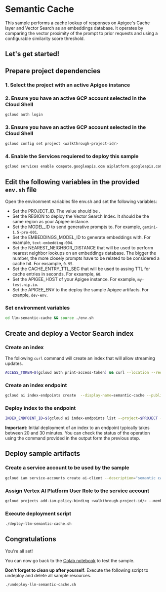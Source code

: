# Semantic Cache

This sample performs a cache lookup of responses on Apigee's Cache layer and Vector Search as an embeddings database. It operates by comparing the vector proximity of the prompt to prior requests and using a configurable similarity score threshold.

Let's get started!
---

## Prepare project dependencies

### 1. Select the project with an active Apigee instance

<walkthrough-project-setup></walkthrough-project-setup>

### 2. Ensure you have an active GCP account selected in the Cloud Shell

```sh
gcloud auth login
```

### 3. Ensure you have an active GCP account selected in the Cloud Shell

```sh
gcloud config set project <walkthrough-project-id/>
```

### 4. Enable the Services requiered to deploy this sample

```sh
gcloud services enable compute.googleapis.com aiplatform.googleapis.com storage.googleapis.com integrations.googleapis.com  --project <walkthrough-project-id/>
```

## Edit the following variables in the provided `env.sh` file

Open the environment variables file <walkthrough-editor-open-file filePath="llm-semantic-cache/env.sh">env.sh</walkthrough-editor-open-file> and set the following variables:

* Set the <walkthrough-editor-select-regex filePath="llm-semantic-cache/env.sh" regex="PROJECT_ID_TO_SET">PROJECT_ID</walkthrough-editor-select-regex>. The value should be <walkthrough-project-id/>.
* Set the <walkthrough-editor-select-regex filePath="llm-semantic-cache/env.sh" regex="REGION_TO_SET">REGION</walkthrough-editor-select-regex> to deploy the Vector Search Index. It should be the same region as your Apigee instance.
* Set the <walkthrough-editor-select-regex filePath="llm-semantic-cache/env.sh" regex="MODEL_ID_TO_SET">MODEL_ID</walkthrough-editor-select-regex> to send generative prompts to. For example, `gemini-1.5-pro-001`.
* Set the <walkthrough-editor-select-regex filePath="llm-semantic-cache/env.sh" regex="EMBEDDINGS_MODEL_ID_TO_SET">EMBEDDINGS_MODEL_ID</walkthrough-editor-select-regex> to generate embeddings with. For example, `text-embedding-004`.
* Set the <walkthrough-editor-select-regex filePath="llm-semantic-cache/env.sh" regex="NEAREST_NEIGHBOR_DISTANCE_TO_SET">NEAREST_NEIGHBOR_DISTANCE</walkthrough-editor-select-regex> that will be used to perform nearest neighbor lookups on an embeddings database. The bigger the number, the more closely prompts have to be related to be considered a cache hit. For exsample, `0.95`.
* Set the <walkthrough-editor-select-regex filePath="llm-semantic-cache/env.sh" regex="CACHE_ENTRY_TTL_SEC_TO_SET">CACHE_ENTRY_TTL_SEC</walkthrough-editor-select-regex> that will be used to assing TTL for cache entries in seconds.  For exsample, `60`.
* Set the <walkthrough-editor-select-regex filePath="llm-semantic-cache/env.sh" regex="APIGEE_HOST_TO_SET">APIGEE_HOST</walkthrough-editor-select-regex> of your Apigee instance. For example, `my-test.nip.io`.
* Set the <walkthrough-editor-select-regex filePath="llm-semantic-cache/env.sh" regex="APIGEE_ENV_TO_SET">APIGEE_ENV</walkthrough-editor-select-regex> to the deploy the sample Apigee artifacts. For exanple, `dev-env`.

### Set environment variables

```sh
cd llm-semantic-cache && source ./env.sh
```

## Create and deploy a Vector Search index

### Create an index

The following `curl` command will create an index that will allow streaming updates.

```sh
ACCESS_TOKEN=$(gcloud auth print-access-token) && curl --location --request POST "https://$REGION-aiplatform.googleapis.com/v1/projects/$PROJECT/locations/$REGION/indexes" --header "Authorization: Bearer $ACCESS_TOKEN" --header 'Content-Type: application/json' --data-raw '{"displayName": "semantic-cache", "description": "semantic-cache", "metadata": {"config": {"dimensions": "768","approximateNeighborsCount": 150,"distanceMeasureType": "DOT_PRODUCT_DISTANCE","featureNormType": "NONE","algorithmConfig": {"treeAhConfig": {"leafNodeEmbeddingCount": "10000","fractionLeafNodesToSearch": 0.05}},"shardSize": "SHARD_SIZE_MEDIUM"},},"indexUpdateMethod": "STREAM_UPDATE"}'
```
### Create an index endpoint

```sh
gcloud ai index-endpoints create  --display-name=semantic-cache --public-endpoint-enabled --region=$REGION --project=$PROJECT
```

### Deploy index to the endpoint

```sh
INDEX_ENDPOINT_ID=$(gcloud ai index-endpoints list --project=$PROJECT --region=$REGION --format="json" | jq -c -r '.[] | select(.displayName="semantic-cache") | .name | split("/") | .[5]') && INDEX_ID=$(gcloud ai indexes list --project=$PROJECT --region=$REGION --format="json" | jq -c -r '.[] | select(.displayName="semantic-cache") | .name | split("/") | .[5]') && gcloud ai index-endpoints deploy-index $INDEX_ENDPOINT_ID --deployed-index-id=semantic_cache --display-name=semantic-cache --index=$INDEX_ID --region=$REGION --project=$PROJECT
```

**Important:** Initial deployment of an index to an endpoint typically takes between 20 and 30 minutes. You can check the status of the operation using the command provided in the output form the previous step.

## Deploy sample artifacts

### Create a service account to be used by the sample

```sh
gcloud iam service-accounts create ai-client --description="semantic cache client" --display-name="ai-client"
```

### Assign Vertex AI Platform User Role to the service account

```sh
gcloud projects add-iam-policy-binding <walkthrough-project-id/> --member="serviceAccount:ai-client@<walkthrough-project-id/>.iam.gserviceaccount.com" --role="roles/aiplatform.user"
```

### Execute deployment script

```sh
./deploy-llm-semantic-cache.sh
```

## Congratulations

<walkthrough-conclusion-trophy></walkthrough-conclusion-trophy>

You're all set!

You can now go back to the [Colab notebook](https://github.com/ra2085/apigee-samples/blob/main/llm-semantic-cache/llm_semantic_cache_v1.ipynb) to test the sample.

**Don't forget to clean up after yourself**. Execute the following script to undeploy and delete all sample resources.
```sh
./undeploy-llm-semantic-cache.sh
```